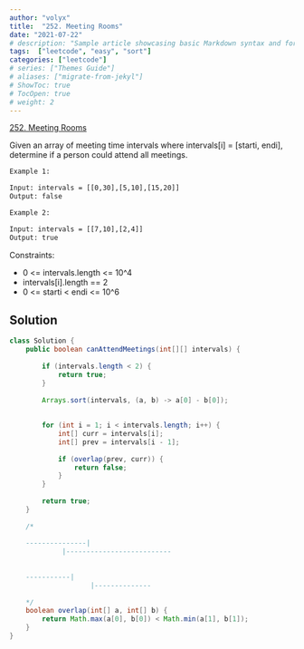 ```yaml
---
author: "volyx"
title:  "252. Meeting Rooms"
date: "2021-07-22"
# description: "Sample article showcasing basic Markdown syntax and formatting for HTML elements."
tags:  ["leetcode", "easy", "sort"]
categories: ["leetcode"]
# series: ["Themes Guide"]
# aliases: ["migrate-from-jekyl"]
# ShowToc: true
# TocOpen: true
# weight: 2
---
```


[252. Meeting Rooms](https://leetcode.com/problems/meeting-rooms/)

Given an array of meeting time intervals where intervals[i] = [starti, endi], determine if a person could attend all meetings.

```txt
Example 1:

Input: intervals = [[0,30],[5,10],[15,20]]
Output: false

Example 2:

Input: intervals = [[7,10],[2,4]]
Output: true
```

Constraints:

- 0 <= intervals.length <= 10^4
- intervals[i].length == 2
- 0 <= starti < endi <= 10^6

## Solution

```java
class Solution {
    public boolean canAttendMeetings(int[][] intervals) {
        
        if (intervals.length < 2) {
            return true;
        }
        
        Arrays.sort(intervals, (a, b) -> a[0] - b[0]);
        
        
        for (int i = 1; i < intervals.length; i++) {
            int[] curr = intervals[i];
            int[] prev = intervals[i - 1];
            
            if (overlap(prev, curr)) {
                return false;
            }
        }
        
        return true;
    }
    
    /*
    
    ---------------|
             |--------------------------
             
             
    -----------|
                    |--------------
    
    */
    boolean overlap(int[] a, int[] b) {
        return Math.max(a[0], b[0]) < Math.min(a[1], b[1]);
    }
}
```
